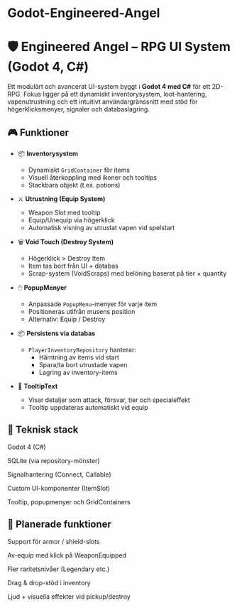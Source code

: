 # Godot-Engineered-Angel

# 🛡️ Engineered Angel – RPG UI System (Godot 4, C#)

Ett modulärt och avancerat UI-system byggt i **Godot 4 med C#** för ett 2D-RPG. Fokus ligger på ett dynamiskt inventorysystem, loot-hantering, vapenutrustning och ett intuitivt användargränssnitt med stöd för högerklicksmenyer, signaler och databaslagring.


## 🎮 Funktioner

- 📦 **Inventorysystem**
  - Dynamiskt `GridContainer` för items
  - Visuell återkoppling med ikoner och tooltips
  - Stackbara objekt (t.ex. potions)

- ⚔️ **Utrustning (Equip System)**
  - Weapon Slot med tooltip
  - Equip/Unequip via högerklick
  - Automatisk visning av utrustat vapen vid spelstart

- 🗑️ **Void Touch (Destroy System)**
  - Högerklick > Destroy Item
  - Item tas bort från UI + databas
  - Scrap-system (VoidScraps) med belöning baserat på tier × quantity

- 🖱️ **PopupMenyer**
  - Anpassade `PopupMenu`-menyer för varje item
  - Positioneras utifrån musens position
  - Alternativ: Equip / Destroy

- 📦 **Persistens via databas**
  - `PlayerInventoryRepository` hanterar:
    - Hämtning av items vid start
    - Spara/ta bort utrustade vapen
    - Lagring av inventory-items

- 💬 **TooltipText**
  - Visar detaljer som attack, försvar, tier och specialeffekt
  - Tooltip uppdateras automatiskt vid equip



## 🧩 Teknisk stack

Godot 4 (C#)

SQLite (via repository-mönster)

Signalhantering (Connect, Callable)

Custom UI-komponenter (ItemSlot)

Tooltip, popupmenyer och GridContainers



## 📌 Planerade funktioner

 Support för armor / shield-slots

 Av-equip med klick på WeaponEquipped

 Fler raritetsnivåer (Legendary etc.)

 Drag & drop-stöd i inventory

 Ljud + visuella effekter vid pickup/destroy



